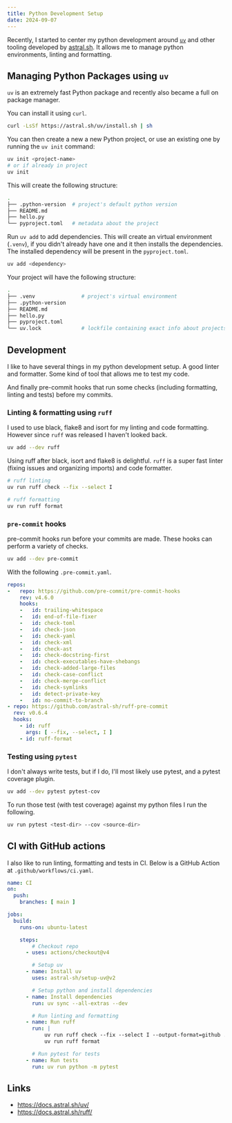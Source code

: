 ```yaml
---
title: Python Development Setup
date: 2024-09-07
---
```


Recently, I started to center my python development around [`uv`](https://docs.astral.sh/uv) and other tooling  developed by [astral.sh](https://astral.sh/). It allows me to manage python environments, linting and formatting.

## Managing Python Packages using `uv`

`uv` is an extremely fast Python package and recently also became a full on package manager.

You can install it using `curl`.

```bash
curl -LsSf https://astral.sh/uv/install.sh | sh
```

You can then create a new a new Python project, or use an existing one by running the `uv init` command:

```bash
uv init <project-name>
# or if already in project
uv init
```

This will create the following structure:

```bash
.
├── .python-version  # project's default python version
├── README.md
├── hello.py
└── pyproject.toml   # metadata about the project
```

Run `uv add` to add dependencies. This will create an virtual environment (`.venv`), if you didn't already have one and it then installs the dependencies. The installed dependency will be present in the `pyproject.toml`.

```bash
uv add <dependency>
```

Your project will have the following structure:

```bash
.
├── .venv               # project's virtual environment
├── .python-version
├── README.md
├── hello.py
├── pyproject.toml 
└── uv.lock             # lockfile containing exact info about projects dependencies
```

## Development

I like to have several things in my python development setup. A good linter and formatter. Some kind of tool that allows me to test my code.

And finally pre-commit hooks that run some checks (including formatting, linting and tests) before my commits.

### Linting & formatting using `ruff`

I used to use black, flake8 and isort for my linting and code formatting. However since `ruff` was released I haven't looked back.

```bash
uv add --dev ruff
```

Using ruff after black, isort and flake8 is delightful. `ruff` is a super fast linter (fixing issues and organizing imports) and code formatter. 

```bash
# ruff linting
uv run ruff check --fix --select I

# ruff formatting
uv run ruff format
```

### `pre-commit` hooks

pre-commit hooks run before your commits are made. These hooks can perform a variety of checks.

```bash
uv add --dev pre-commit
```

With the following `.pre-commit.yaml`.

```yaml
repos:
-   repo: https://github.com/pre-commit/pre-commit-hooks
    rev: v4.6.0
    hooks:
    -   id: trailing-whitespace
    -   id: end-of-file-fixer
    -   id: check-toml
    -   id: check-json
    -   id: check-yaml
    -   id: check-xml
    -   id: check-ast
    -   id: check-docstring-first
    -   id: check-executables-have-shebangs
    -   id: check-added-large-files
    -   id: check-case-conflict
    -   id: check-merge-conflict
    -   id: check-symlinks
    -   id: detect-private-key
    -   id: no-commit-to-branch
- repo: https://github.com/astral-sh/ruff-pre-commit
  rev: v0.6.4
  hooks:
    - id: ruff
      args: [ --fix, --select, I ]
    - id: ruff-format
```

### Testing using `pytest`

I don't always write tests, but if I do, I'll most likely use pytest, and a pytest coverage plugin.

```bash
uv add --dev pytest pytest-cov
```

To run those test (with test coverage) against my python files I run the following.

```bash
uv run pytest <test-dir> --cov <source-dir>
```

## CI with GitHub actions

I also like to run linting, formatting and tests in CI. Below is a GitHub Action at `.github/workflows/ci.yaml`. 

```yaml
name: CI
on:
  push:
    branches: [ main ]

jobs:
  build:
    runs-on: ubuntu-latest

    steps:
        # Checkout repo
      - uses: actions/checkout@v4

        # Setup uv
      - name: Install uv
        uses: astral-sh/setup-uv@v2

        # Setup python and install dependencies
      - name: Install dependencies
        run: uv sync --all-extras --dev

        # Run linting and formatting
      - name: Run ruff
        run: |
            uv run ruff check --fix --select I --output-format=github .
            uv run ruff format

        # Run pytest for tests
      - name: Run tests
        run: uv run python -m pytest
```

## Links 

- https://docs.astral.sh/uv/
- https://docs.astral.sh/ruff/

